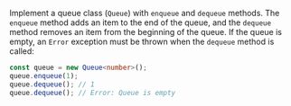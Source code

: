 
Implement a queue class (`Queue`) with `enqueue` and `dequeue` methods. The `enqueue` method adds an item to the end of the queue, and the `dequeue` method removes an item from the beginning of the queue. If the queue is empty, an `Error` exception must be thrown when the `dequeue` method is called:

```typescript
const queue = new Queue<number>();
queue.enqueue(1);
queue.dequeue(); // 1
queue.dequeue(); // Error: Queue is empty
```
